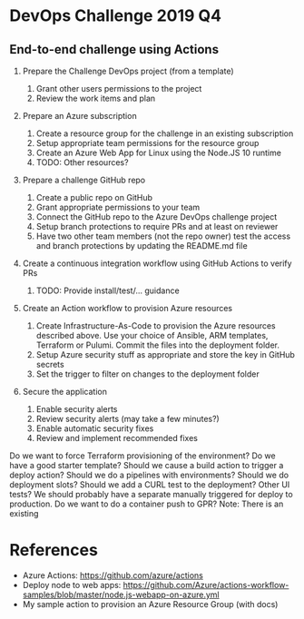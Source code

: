 # DevOps Challenge 2019 Q4

## End-to-end challenge using Actions

1.  Prepare the Challenge DevOps project (from a template)
    1.  Grant other users permissions to the project
    1.  Review the work items and plan
    
1.  Prepare an Azure subscription
    1.  Create a resource group for the challenge in an existing subscription
    1.  Setup appropriate team permissions for the resource group
    1.  Create an Azure Web App for Linux using the Node.JS 10 runtime
    1.  TODO: Other resources?
    
1.  Prepare a challenge GitHub repo
    1.  Create a public repo on GitHub
    1.  Grant appropriate permissions to your team
    1.  Connect the GitHub repo to the Azure DevOps challenge project
    1.  Setup branch protections to require PRs and at least on reviewer
    1.  Have two other team members (not the repo owner) test the access and branch protections by updating the README.md file
    
1.  Create a continuous integration workflow using GitHub Actions to verify PRs
    1.  TODO: Provide install/test/... guidance
    
1.  Create an Action workflow to provision Azure resources
    1.  Create Infrastructure-As-Code to provision the Azure resources described above. Use your choice of Ansible, ARM templates, Terraform or Pulumi. Commit the files into the deployment folder. 
    1.  Setup Azure security stuff as appropriate and store the key in GitHub secrets
    1.  Set the trigger to filter on changes to the deployment folder

1.  Secure the application
    1.  Enable security alerts
    1.  Review security alerts (may take a few minutes?)
    1.  Enable automatic security fixes
    1.  Review and implement recommended fixes



Do we want to force Terraform provisioning of the environment?  Do we have a good starter template?
Should we cause a build action to trigger a deploy action?
Should we do a pipelines with environments?
Should we do deployment slots?
Should we add a CURL test to the deployment?  Other UI tests?
We should probably have a separate manually triggered for deploy to production.
Do we want to do a container push to GPR?
Note: There is an existing 


# References
- Azure Actions: https://github.com/azure/actions
- Deploy node to web apps: https://github.com/Azure/actions-workflow-samples/blob/master/node.js-webapp-on-azure.yml
- My sample action to provision an Azure Resource Group (with docs)

